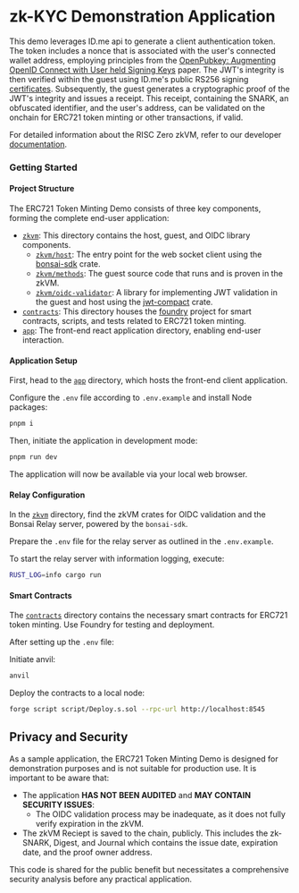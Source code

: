 # zk-KYC Demonstration Application

This demo leverages ID.me api to generate a client authentication token. The token includes a nonce that is associated with the user's connected wallet address, employing principles from the [OpenPubkey: Augmenting OpenID Connect with User held Signing Keys](https://eprint.iacr.org/2023/296) paper. The JWT's integrity is then verified within the guest using ID.me's public RS256 signing [certificates](https://api.id.me/oidc/.well-known/jwks). Subsequently, the guest generates a cryptographic proof of the JWT's integrity and issues a receipt. This receipt, containing the SNARK, an obfuscated identifier, and the user's address, can be validated on the onchain for ERC721 token minting or other transactions, if valid.

For detailed information about the RISC Zero zkVM, refer to our developer [documentation](https://dev.risczero.com/api).

### Getting Started

#### Project Structure

The ERC721 Token Minting Demo consists of three key components, forming the complete end-user application:

- [`zkvm`]: This directory contains the host, guest, and OIDC library components.
    - [`zkvm/host`]: The entry point for the web socket client using the [bonsai-sdk] crate. 
    - [`zkvm/methods`]: The guest source code that runs and is proven in the zkVM.
    - [`zkvm/oidc-validator`]: A library for implementing JWT validation in the guest and host using the [jwt-compact] crate.
- [`contracts`]: This directory houses the [foundry] project for smart contracts, scripts, and tests related to ERC721 token minting.
- [`app`]: The front-end react application directory, enabling end-user interaction.

[`zkvm`]: zkvm/
[`zkvm/host`]: zkvm/host
[`zkvm/methods`]: zkvm/methods
[`zkvm/oidc-validator`]: zkvm/oidc-validator
[`contracts`]: contracts/
[`app`]: app/
[bonsai-sdk]: https://crates.io/crates/bonsai-sdk
[jwt-compact]: https://github.com/slowli/jwt-compact
[foundry]: https://github.com/foundry-rs/foundry

#### Application Setup

First, head to the [`app`] directory, which hosts the front-end client application.

Configure the `.env` file according to `.env.example` and install Node packages:

```bash
pnpm i
```

Then, initiate the application in development mode:

```bash
pnpm run dev
```

The application will now be available via your local web browser.

#### Relay Configuration

In the [`zkvm`] directory, find the zkVM crates for OIDC validation and the Bonsai Relay server, powered by the `bonsai-sdk`.

Prepare the `.env` file for the relay server as outlined in the `.env.example`.

To start the relay server with information logging, execute:

```bash
RUST_LOG=info cargo run 
```

#### Smart Contracts

The [`contracts`] directory contains the necessary smart contracts for ERC721 token minting. Use Foundry for testing and deployment.

After setting up the `.env` file:

Initiate anvil:

```bash
anvil
```

Deploy the contracts to a local node:

```bash
forge script script/Deploy.s.sol --rpc-url http://localhost:8545
```

## Privacy and Security

As a sample application, the ERC721 Token Minting Demo is designed for demonstration purposes and is not suitable for production use. It is important to be aware that:
* The application **HAS NOT BEEN AUDITED** and **MAY CONTAIN SECURITY ISSUES**:
  * The OIDC validation process may be inadequate, as it does not fully verify expiration in the zkVM. 
* The zkVM Reciept is saved to the chain, publicly. This includes the zk-SNARK, Digest, and Journal which contains the issue date, expiration date, and the proof owner address.

This code is shared for the public benefit but necessitates a comprehensive security analysis before any practical application.
